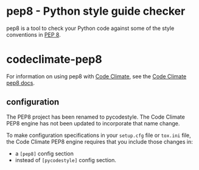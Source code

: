 # pep8 - Python style guide checker

pep8 is a tool to check your Python code against some of the style
conventions in [PEP 8][pep8].

# codeclimate-pep8

For information on using pep8 with [Code Climate][cc], see the
[Code Climate pep8 docs][docs].

## configuration

The PEP8 project has been renamed to pycodestyle. The Code Climate PEP8 engine
has not been updated to incorporate that name change.

To make configuration specifications in your `setup.cfg` file or `tox.ini` file,
the Code Climate PEP8 engine requires that you include those changes in:

* a `[pep8]` config section
* instead of `[pycodestyle]` config section.

[pep8]: http://www.python.org/dev/peps/pep-0008/
[cc]: https://codeclimate.com/
[docs]: https://docs.codeclimate.com/docs/pep8
